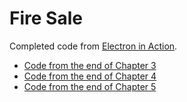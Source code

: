 # Fire Sale

Completed code from [Electron in Action](http://bit.ly/electronjs).

- [Code from the end of Chapter 3](https://github.com/electron-in-action/firesale/tree/chapter-3)
- [Code from the end of Chapter 4](https://github.com/electron-in-action/firesale/tree/chapter-4)
- [Code from the end of Chapter 5](https://github.com/electron-in-action/firesale/tree/chapter-5)
